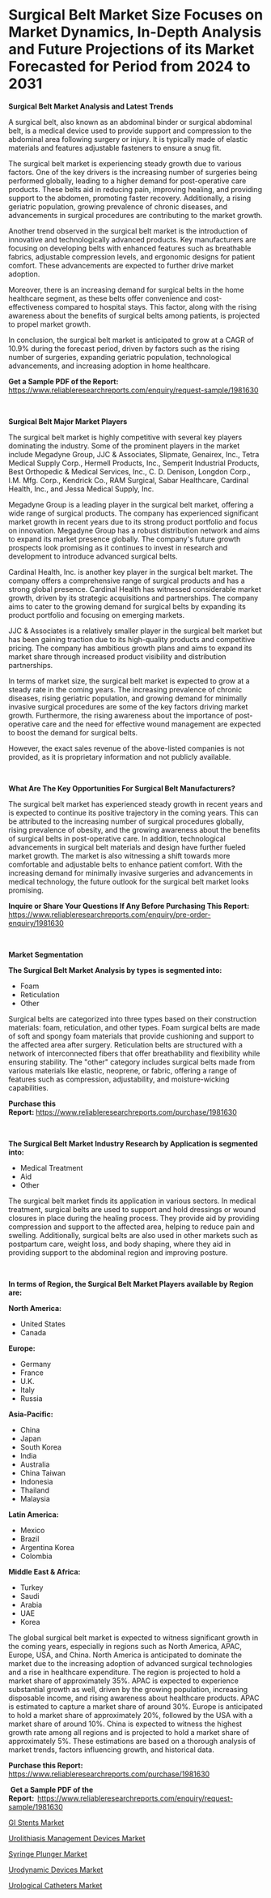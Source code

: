 <p><h1>Surgical Belt Market Size Focuses on Market Dynamics, In-Depth Analysis and Future Projections of its Market Forecasted for Period from 2024 to 2031</h1></p><p><strong>Surgical Belt Market Analysis and Latest Trends</strong></p>
<p><p>A surgical belt, also known as an abdominal binder or surgical abdominal belt, is a medical device used to provide support and compression to the abdominal area following surgery or injury. It is typically made of elastic materials and features adjustable fasteners to ensure a snug fit.</p><p>The surgical belt market is experiencing steady growth due to various factors. One of the key drivers is the increasing number of surgeries being performed globally, leading to a higher demand for post-operative care products. These belts aid in reducing pain, improving healing, and providing support to the abdomen, promoting faster recovery. Additionally, a rising geriatric population, growing prevalence of chronic diseases, and advancements in surgical procedures are contributing to the market growth.</p><p>Another trend observed in the surgical belt market is the introduction of innovative and technologically advanced products. Key manufacturers are focusing on developing belts with enhanced features such as breathable fabrics, adjustable compression levels, and ergonomic designs for patient comfort. These advancements are expected to further drive market adoption.</p><p>Moreover, there is an increasing demand for surgical belts in the home healthcare segment, as these belts offer convenience and cost-effectiveness compared to hospital stays. This factor, along with the rising awareness about the benefits of surgical belts among patients, is projected to propel market growth.</p><p>In conclusion, the surgical belt market is anticipated to grow at a CAGR of 10.9% during the forecast period, driven by factors such as the rising number of surgeries, expanding geriatric population, technological advancements, and increasing adoption in home healthcare.</p></p>
<p><strong>Get a Sample PDF of the Report:&nbsp;</strong> <a href="https://www.reliableresearchreports.com/enquiry/request-sample/1981630">https://www.reliableresearchreports.com/enquiry/request-sample/1981630</a></p>
<p>&nbsp;</p>
<p><strong>Surgical Belt Major Market Players</strong></p>
<p><p>The surgical belt market is highly competitive with several key players dominating the industry. Some of the prominent players in the market include Megadyne Group, JJC & Associates, Slipmate, Genairex, Inc., Tetra Medical Supply Corp., Hermell Products, Inc., Semperit Industrial Products, Best Orthopedic & Medical Services, Inc., C. D. Denison, Longdon Corp., I.M. Mfg. Corp., Kendrick Co., RAM Surgical, Sabar Healthcare, Cardinal Health, Inc., and Jessa Medical Supply, Inc.</p><p>Megadyne Group is a leading player in the surgical belt market, offering a wide range of surgical products. The company has experienced significant market growth in recent years due to its strong product portfolio and focus on innovation. Megadyne Group has a robust distribution network and aims to expand its market presence globally. The company's future growth prospects look promising as it continues to invest in research and development to introduce advanced surgical belts.</p><p>Cardinal Health, Inc. is another key player in the surgical belt market. The company offers a comprehensive range of surgical products and has a strong global presence. Cardinal Health has witnessed considerable market growth, driven by its strategic acquisitions and partnerships. The company aims to cater to the growing demand for surgical belts by expanding its product portfolio and focusing on emerging markets.</p><p>JJC & Associates is a relatively smaller player in the surgical belt market but has been gaining traction due to its high-quality products and competitive pricing. The company has ambitious growth plans and aims to expand its market share through increased product visibility and distribution partnerships.</p><p>In terms of market size, the surgical belt market is expected to grow at a steady rate in the coming years. The increasing prevalence of chronic diseases, rising geriatric population, and growing demand for minimally invasive surgical procedures are some of the key factors driving market growth. Furthermore, the rising awareness about the importance of post-operative care and the need for effective wound management are expected to boost the demand for surgical belts.</p><p>However, the exact sales revenue of the above-listed companies is not provided, as it is proprietary information and not publicly available.</p></p>
<p>&nbsp;</p>
<p><strong>What Are The Key Opportunities For Surgical Belt Manufacturers?</strong></p>
<p><p>The surgical belt market has experienced steady growth in recent years and is expected to continue its positive trajectory in the coming years. This can be attributed to the increasing number of surgical procedures globally, rising prevalence of obesity, and the growing awareness about the benefits of surgical belts in post-operative care. In addition, technological advancements in surgical belt materials and design have further fueled market growth. The market is also witnessing a shift towards more comfortable and adjustable belts to enhance patient comfort. With the increasing demand for minimally invasive surgeries and advancements in medical technology, the future outlook for the surgical belt market looks promising.</p></p>
<p><strong>Inquire or Share Your Questions If Any Before Purchasing This Report:</strong> <a href="https://www.reliableresearchreports.com/enquiry/pre-order-enquiry/1981630">https://www.reliableresearchreports.com/enquiry/pre-order-enquiry/1981630</a></p>
<p>&nbsp;</p>
<p><strong>Market Segmentation</strong></p>
<p><strong>The Surgical Belt Market Analysis by types is segmented into:</strong></p>
<p><ul><li>Foam</li><li>Reticulation</li><li>Other</li></ul></p>
<p><p>Surgical belts are categorized into three types based on their construction materials: foam, reticulation, and other types. Foam surgical belts are made of soft and spongy foam materials that provide cushioning and support to the affected area after surgery. Reticulation belts are structured with a network of interconnected fibers that offer breathability and flexibility while ensuring stability. The "other" category includes surgical belts made from various materials like elastic, neoprene, or fabric, offering a range of features such as compression, adjustability, and moisture-wicking capabilities.</p></p>
<p><strong>Purchase this Report:&nbsp;</strong><a href="https://www.reliableresearchreports.com/purchase/1981630">https://www.reliableresearchreports.com/purchase/1981630</a></p>
<p>&nbsp;</p>
<p><strong>The Surgical Belt Market Industry Research by Application is segmented into:</strong></p>
<p><ul><li>Medical Treatment</li><li>Aid</li><li>Other</li></ul></p>
<p><p>The surgical belt market finds its application in various sectors. In medical treatment, surgical belts are used to support and hold dressings or wound closures in place during the healing process. They provide aid by providing compression and support to the affected area, helping to reduce pain and swelling. Additionally, surgical belts are also used in other markets such as postpartum care, weight loss, and body shaping, where they aid in providing support to the abdominal region and improving posture.</p></p>
<p>&nbsp;</p>
<p><strong>In terms of Region, the Surgical Belt Market Players available by Region are:</strong></p>
<p>
    <p> <strong> North America: </strong>
        <ul>
            <li>United States</li>
            <li>Canada</li>
        </ul>
        </p> 
    <p> <strong> Europe: </strong>
        <ul>
            <li>Germany</li>
            <li>France</li>
            <li>U.K.</li>
            <li>Italy</li>
            <li>Russia</li>
        </ul>
        </p> 
    <p> <strong> Asia-Pacific: </strong>
        <ul>
            <li>China</li>
            <li>Japan</li>
            <li>South Korea</li>
            <li>India</li>
            <li>Australia</li>
            <li>China Taiwan</li>
            <li>Indonesia</li>
            <li>Thailand</li>
            <li>Malaysia</li>
        </ul>
        </p> 
    <p> <strong> Latin America: </strong>
        <ul>
            <li>Mexico</li>
            <li>Brazil</li>
            <li>Argentina Korea</li>
            <li>Colombia</li>
        </ul>
        </p> 
    <p> <strong> Middle East & Africa: </strong>
        <ul>
            <li>Turkey</li>
            <li>Saudi</li>
            <li>Arabia</li>
            <li>UAE</li>
            <li>Korea</li>
        </ul>
    </p>
    </p>
<p><p>The global surgical belt market is expected to witness significant growth in the coming years, especially in regions such as North America, APAC, Europe, USA, and China. North America is anticipated to dominate the market due to the increasing adoption of advanced surgical technologies and a rise in healthcare expenditure. The region is projected to hold a market share of approximately 35%. APAC is expected to experience substantial growth as well, driven by the growing population, increasing disposable income, and rising awareness about healthcare products. APAC is estimated to capture a market share of around 30%. Europe is anticipated to hold a market share of approximately 20%, followed by the USA with a market share of around 10%. China is expected to witness the highest growth rate among all regions and is projected to hold a market share of approximately 5%. These estimations are based on a thorough analysis of market trends, factors influencing growth, and historical data.</p></p>
<p><strong>Purchase this Report: </strong><a href="https://www.reliableresearchreports.com/purchase/1981630">https://www.reliableresearchreports.com/purchase/1981630</a></p>
<p>&nbsp;<strong>Get a Sample PDF of the Report:&nbsp;&nbsp;</strong><a href="https://www.reliableresearchreports.com/enquiry/request-sample/1981630">https://www.reliableresearchreports.com/enquiry/request-sample/1981630</a></p>
<p><strong></strong></p>
<p><p><a href="https://github.com/yoshih12/Market-Research-Report-List-1/blob/main/gi-stents-market.md">GI Stents Market</a></p><p><a href="https://github.com/juniordelafrance/Market-Research-Report-List-1/blob/main/urolithiasis-management-devices-market.md">Urolithiasis Management Devices Market</a></p><p><a href="https://github.com/guneycigdem35/Market-Research-Report-List-1/blob/main/syringe-plunger-market.md">Syringe Plunger Market</a></p><p><a href="https://github.com/indrystar/Market-Research-Report-List-1/blob/main/urodynamic-devices-market.md">Urodynamic Devices Market</a></p><p><a href="https://github.com/irfadac/Market-Research-Report-List-1/blob/main/urological-catheters-market.md">Urological Catheters Market</a></p></p>